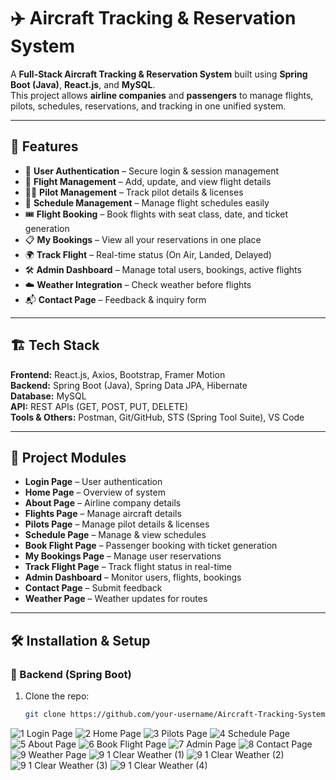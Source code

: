 # ✈️ Aircraft Tracking & Reservation System

A **Full-Stack Aircraft Tracking & Reservation System** built using **Spring Boot (Java)**, **React.js**, and **MySQL**.  
This project allows **airline companies** and **passengers** to manage flights, pilots, schedules, reservations, and tracking in one unified system.

---

## 🚀 Features

- 🔑 **User Authentication** – Secure login & session management  
- 🛫 **Flight Management** – Add, update, and view flight details  
- 👨‍✈️ **Pilot Management** – Track pilot details & licenses  
- 📅 **Schedule Management** – Manage flight schedules easily  
- 🎟 **Flight Booking** – Book flights with seat class, date, and ticket generation  
- 📋 **My Bookings** – View all your reservations in one place  
- 🌍 **Track Flight** – Real-time status (On Air, Landed, Delayed)  
- 🛠 **Admin Dashboard** – Manage total users, bookings, active flights  
- ☁️ **Weather Integration** – Check weather before flights  
- 📬 **Contact Page** – Feedback & inquiry form  

---

## 🏗️ Tech Stack

**Frontend:** React.js, Axios, Bootstrap, Framer Motion  
**Backend:** Spring Boot (Java), Spring Data JPA, Hibernate  
**Database:** MySQL  
**API:** REST APIs (GET, POST, PUT, DELETE)  
**Tools & Others:** Postman, Git/GitHub, STS (Spring Tool Suite), VS Code  

---

## 📂 Project Modules

- **Login Page** – User authentication  
- **Home Page** – Overview of system  
- **About Page** – Airline company details  
- **Flights Page** – Manage aircraft details  
- **Pilots Page** – Manage pilot details & licenses  
- **Schedule Page** – Manage & view schedules  
- **Book Flight Page** – Passenger booking with ticket generation  
- **My Bookings Page** – Manage user reservations  
- **Track Flight Page** – Track flight status in real-time  
- **Admin Dashboard** – Monitor users, flights, bookings  
- **Contact Page** – Submit feedback  
- **Weather Page** – Weather updates for routes  

---

## 🛠️ Installation & Setup

### 🔹 Backend (Spring Boot)
1. Clone the repo:  
   ```bash
   git clone https://github.com/your-username/Aircraft-Tracking-System.git

 ![1  Login Page](https://github.com/user-attachments/assets/5b2d3cae-1c2b-47ed-8479-867dfbc15e02)
![2  Home Page](https://github.com/user-attachments/assets/cddcf3a1-bff4-44c7-9145-68cd556c4734)
![3  Pilots Page](https://github.com/user-attachments/assets/17c4f338-c988-4595-a06f-53dcbc8cf41a)
![4  Schedule Page](https://github.com/user-attachments/assets/5a5f53e8-4793-455b-91f8-faf2bd4ec1c9)
![5  About Page](https://github.com/user-attachments/assets/0bc546a5-d523-40d0-bd2d-9a250424c95f)
![6  Book Flight Page](https://github.com/user-attachments/assets/6fc42ab9-7f50-47c5-846f-ec5dace652be)
![7  Admin Page](https://github.com/user-attachments/assets/fe259709-1ff4-47a2-bb69-8c9e8efa64e4)
![8  Contact Page](https://github.com/user-attachments/assets/e7f0e180-806f-4dad-95d1-4dcef86ec42e)
![9  Weather Page](https://github.com/user-attachments/assets/ceebe846-d5cd-49cd-8f51-44d29f043657)
![9 1 Clear Weather (1)](https://github.com/user-attachments/assets/593363f7-ce15-4a55-88a0-379491733243)
![9 1 Clear Weather (2)](https://github.com/user-attachments/assets/f0141982-644f-4f2a-a1e0-35b76095f8d1)
![9 1 Clear Weather (3)](https://github.com/user-attachments/assets/685c0e25-5f82-4101-ae05-e8a4b2eafd73)
![9 1 Clear Weather (4)](https://github.com/user-attachments/assets/cb85b5c6-0fe6-4507-a5dd-3dff4048f54e)









